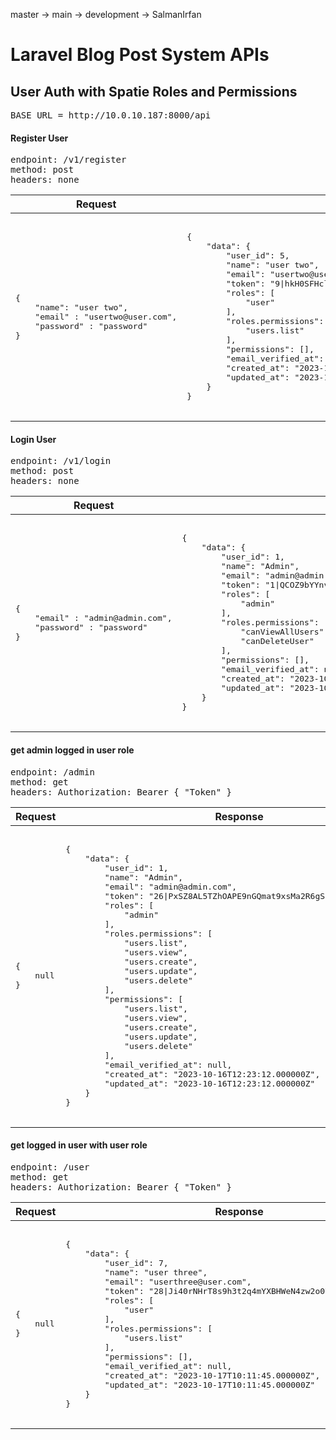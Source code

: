 master -> main -> development -> SalmanIrfan

<!-- APIs -->
<h1>Laravel Blog Post System APIs</h1>

<h2> User Auth with Spatie Roles and Permissions</h2>

<!-- Register user -->
<pre>
BASE_URL = http://10.0.10.187:8000/api
</pre>
<h4>Register User</h4>
<pre>
endpoint: /v1/register
method: post
headers: none
</pre>

<table>
  <thead>
    <tr>
    <!-- table headers -->
      <th>Request</th>
      <th>Response</th>
    </tr>
  </thead>
  <tbody>
    <tr>
      <td>
        <pre>
        <!-- request -->
{
    "name": "user two",
    "email" : "usertwo@user.com",
    "password" : "password"
}
        </pre>
      </td>
      <td>
        <pre>
        <!-- response -->
{
    "data": {
        "user_id": 5,
        "name": "user two",
        "email": "usertwo@user.com",
        "token": "9|hkH0SFHcl60B9gLu0PNMJt4nnr2DrUnbJUlNGCN26ed655c0",
        "roles": [
            "user"
        ],
        "roles.permissions": [
            "users.list"
        ],
        "permissions": [],
        "email_verified_at": null,
        "created_at": "2023-10-16T13:02:26.000000Z",
        "updated_at": "2023-10-16T13:02:26.000000Z"
    }
}
        </pre>
      </td>
    </tr>
  </tbody>
</table>

<!-- login -->

<h4>Login User</h4>
<pre>
endpoint: /v1/login
method: post
headers: none
</pre>

<table>
  <thead>
    <tr>
    <!-- table headers -->
      <th>Request</th>
      <th>Response</th>
    </tr>
  </thead>
  <tbody>
    <tr>
      <td>
        <pre>
        <!-- request -->
{
    "email" : "admin@admin.com",
    "password" : "password"
}
        </pre>
      </td>
      <td>
        <pre>
        <!-- response -->
{
    "data": {
        "user_id": 1,
        "name": "Admin",
        "email": "admin@admin.com",
        "token": "1|QCOZ9bYYnvRqcEJKkcnr3Y2uNCjjtbMTyEgqTHPse1067711",
        "roles": [
            "admin"
        ],
        "roles.permissions": [
            "canViewAllUsers",
            "canDeleteUser"
        ],
        "permissions": [],
        "email_verified_at": null,
        "created_at": "2023-10-17T11:12:46.000000Z",
        "updated_at": "2023-10-17T11:12:46.000000Z"
    }
}
        </pre>
      </td>
    </tr>
  </tbody>
</table>

<!-- get admin logged in user role  -->
<h4>get admin logged in user role</h4>
<pre>
endpoint: /admin
method: get
headers: Authorization: Bearer { "Token" }
</pre>

<table>
  <thead>
    <tr>
    <!-- table headers -->
      <th>Request</th>
      <th>Response</th>
    </tr>
  </thead>
  <tbody>
    <tr>
      <td>
        <pre>
        <!-- request -->
{
    null
}
        </pre>
      </td>
      <td>
        <pre>
        <!-- response -->
{
    "data": {
        "user_id": 1,
        "name": "Admin",
        "email": "admin@admin.com",
        "token": "26|PxSZ8AL5TZhOAPE9nGQmat9xsMa2R6gSI6Gof7xWa989219a",
        "roles": [
            "admin"
        ],
        "roles.permissions": [
            "users.list",
            "users.view",
            "users.create",
            "users.update",
            "users.delete"
        ],
        "permissions": [
            "users.list",
            "users.view",
            "users.create",
            "users.update",
            "users.delete"
        ],
        "email_verified_at": null,
        "created_at": "2023-10-16T12:23:12.000000Z",
        "updated_at": "2023-10-16T12:23:12.000000Z"
    }
}
        </pre>
      </td>
    </tr>
  </tbody>
</table>

<!-- get logged in user with user role -->

<h4>get logged in user with user role</h4>
<pre>
endpoint: /user
method: get
headers: Authorization: Bearer { "Token" }
</pre>

<table>
  <thead>
    <tr>
    <!-- table headers -->
      <th>Request</th>
      <th>Response</th>
    </tr>
  </thead>
  <tbody>
    <tr>
      <td>
        <pre>
        <!-- request -->
{
    null
}
        </pre>
      </td>
      <td>
        <pre>
        <!-- response -->
{
    "data": {
        "user_id": 7,
        "name": "user three",
        "email": "userthree@user.com",
        "token": "28|Ji40rNHrT8s9h3t2q4mYXBHWeN4zw2o07Q5c7oMR9a4a4d61",
        "roles": [
            "user"
        ],
        "roles.permissions": [
            "users.list"
        ],
        "permissions": [],
        "email_verified_at": null,
        "created_at": "2023-10-17T10:11:45.000000Z",
        "updated_at": "2023-10-17T10:11:45.000000Z"
    }
}
        </pre>
      </td>
    </tr>
  </tbody>
</table>